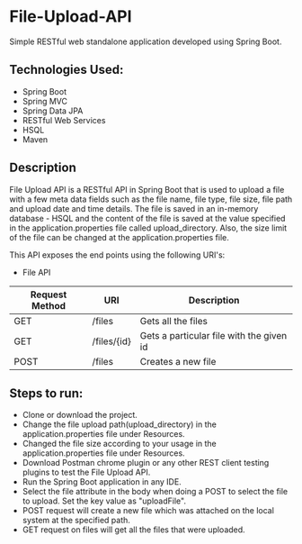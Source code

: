 # File-Upload-API

Simple RESTful web standalone application developed using Spring Boot.

## Technologies Used:
 * Spring Boot
 * Spring MVC
 * Spring Data JPA
 * RESTful Web Services
 * HSQL 
 * Maven
 
## Description
File Upload API is a RESTful API in Spring Boot that is used to upload a file with a few meta data fields such as the file name, file type, file size, file path and upload date and time details. The file is saved in an in-memory database - HSQL and the content of the file is saved at the value specified in the application.properties file called upload_directory. Also, the size limit of the file can be changed at the application.properties file.

This API exposes the end points using the following URI's:

  * File API
  
  |Request Method   |         URI                 |         Description|
  |-----------------|-----------------------------|-------------------------------------------------|
  |    GET         |        /files               |        Gets all the files|
  |    GET         |        /files/{id}          |        Gets a particular file with the given id|
  |    POST        |        /files               |        Creates a new file|
     
## Steps to run:
 - Clone or download the project.
 - Change the file upload path(upload_directory) in the application.properties file under Resources.
 - Changed the file size according to your usage in the application.properties file under Resources.
 - Download Postman chrome plugin or any other REST client testing plugins to test the File Upload API.
 - Run the Spring Boot application in any IDE.
 - Select the file attribute in the body when doing a POST to select the file to upload. Set the key value as "uploadFile".
 - POST request will create a new file which was attached on the local system at the specified path. 
 - GET request on files will get all the files that were uploaded.

